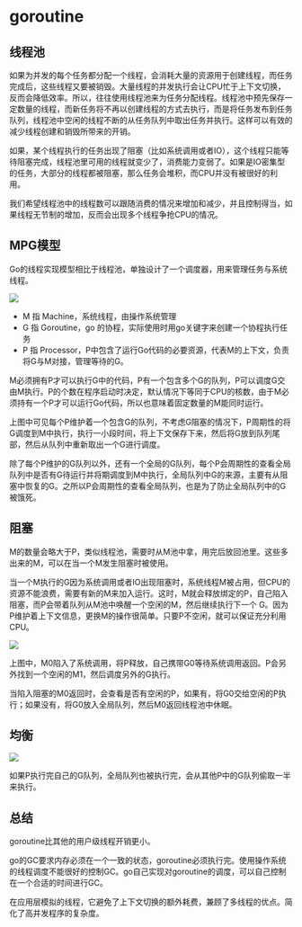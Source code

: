   # goroutine

## 线程池

如果为并发的每个任务都分配一个线程，会消耗大量的资源用于创建线程，而任务完成后，这些线程又要被销毁。大量线程的并发执行会让CPU忙于上下文切换，反而会降低效率。所以，往往使用线程池来为任务分配线程。线程池中预先保存一定数量的线程，而新任务将不再以创建线程的方式去执行，而是将任务发布到任务队列，线程池中空闲的线程不断的从任务队列中取出任务并执行。这样可以有效的减少线程创建和销毁所带来的开销。

如果，某个线程执行的任务出现了阻塞（比如系统调用或者IO），这个线程只能等待阻塞完成，线程池里可用的线程就变少了，消费能力变弱了。如果是IO密集型的任务，大部分的线程都被阻塞，那么任务会堆积，而CPU并没有被很好的利用。

我们希望线程池中的线程数可以跟随消费的情况来增加和减少，并且控制得当，如果线程无节制的增加，反而会出现多个线程争抢CPU的情况。

## MPG模型

Go的线程实现模型相比于线程池，单独设计了一个调度器，用来管理任务与系统线程。

![](https://segmentfault.com/img/remote/1460000018150993?w=400&h=391)

- M 指 Machine，系统线程，由操作系统管理
- G 指 Goroutine，go 的协程，实际使用时用go关键字来创建一个协程执行任务
- P 指 Processor，P中包含了运行Go代码的必要资源，代表M的上下文，负责将G与M对接，管理等待的G。

M必须拥有P才可以执行G中的代码，P有一个包含多个G的队列，P可以调度G交由M执行。P的个数在程序启动时决定，默认情况下等同于CPU的核数，由于M必须持有一个P才可以运行Go代码，所以也意味着固定数量的M能同时运行。

上图中可见每个P维护着一个包含G的队列，不考虑G阻塞的情况下，P周期性的将G调度到M中执行，执行一小段时间，将上下文保存下来，然后将G放到队列尾部，然后从队列中重新取出一个G进行调度。

除了每个P维护的G队列以外，还有一个全局的G队列，每个P会周期性的查看全局队列中是否有G待运行并将期调度到M中执行，全局队列中G的来源，主要有从阻塞中恢复的G。之所以P会周期性的查看全局队列，也是为了防止全局队列中的G被饿死。

## 阻塞

M的数量会略大于P，类似线程池，需要时从M池中拿，用完后放回池里。这些多出来的M，可以在当一个M发生阻塞时被使用。

当一个M执行的G因为系统调用或者IO出现阻塞时，系统线程M被占用，但CPU的资源不能浪费，需要有新的M来加入运行。这时，M就会释放绑定的P，自己陷入阻塞，而P会带着队列从M池中唤醒一个空闲的M，然后继续执行下一个 G。因为P维护着上下文信息，更换M的操作很简单。只要P不空闲，就可以保证充分利用CPU。

![](https://s3.ax1x.com/2021/02/22/yHrX90.jpg)

上图中，M0陷入了系统调用，将P释放，自己携带G0等待系统调用返回。P会另外找到一个空闲的M1，然后调度另外的G执行。

当陷入阻塞的M0返回时，会查看是否有空闲的P，如果有，将G0交给空闲的P执行；如果没有，将G0放入全局队列，然后M0返回线程池中休眠。

## 均衡

![](https://oscimg.oschina.net/oscnet/a66acebb62729fd58b34005f95c15128f90.jpg)

如果P执行完自己的G队列，全局队列也被执行完，会从其他P中的G队列偷取一半来执行。

## 总结

goroutine比其他的用户级线程开销更小。

go的GC要求内存必须在一个一致的状态，goroutine必须执行完。使用操作系统的线程调度不能很好的控制GC。go自己实现对goroutine的调度，可以自己控制在一个合适的时间进行GC。

在应用层模拟的线程，它避免了上下文切换的额外耗费，兼顾了多线程的优点。简化了高并发程序的复杂度。

